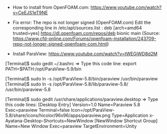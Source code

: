 + How to install from OpenFOAM.com: https://www.youtube.com/watch?v=CeEJS1eT9NE 

+ Fix error: The repo is not longer signed (OpenFOAM.com)
Edit the corresponding line in /etc/apt/sources.list : 
deb [arch=amd64 trusted=yes] https://dl.openfoam.com/repos/deb bionic main
(Source: https://www.cfd-online.com/Forums/openfoam-installation/243709-repo-not-longer-signed-openfoam-com.html)

+ Install ParaView: https://www.youtube.com/watch?v=tWEGjWD8d2M

[Terminal]$ sudo gedit ~/.bashrc
=> Type this code line: 
export PATH=$PATH:/opt/ParaView-5.9/bin

[Terminal]$ sudo ln -s /opt/ParaView-5.8/bin/paraview /usr/bin/paraview
[Terminal]$ sudo ln -s /opt/ParaView-5.8/lib/paraview-5.8/ /usr/bin/paraview-5.8

[Terminal]$ sudo gedit /usr/share/applications/paraview.desktop
=> Type this code lines:
[Desktop Entry]
Version=1.0
Name=Paraview 5.8
Exec=paraview
Terminal=false
Icon=/opt/ParaView-5.8/share/icons/hicolor/96x96/apps/paraview.png
Type=Application
x-Ayatana-Desktop-Shortcuts=NewWindow
[NewWindow Shortcut Group]
Name=New Window
Exec=paraview
TargetEnvironment=Unity

